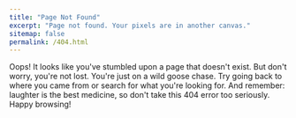 ```yaml
---
title: "Page Not Found"
excerpt: "Page not found. Your pixels are in another canvas."
sitemap: false
permalink: /404.html
---
```


Oops! It looks like you've stumbled upon a page that doesn't exist. But don't worry, you're not lost. You're just on a wild goose chase. Try going back to where you came from or search for what you're looking for. And remember: laughter is the best medicine, so don't take this 404 error too seriously. Happy browsing!
